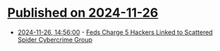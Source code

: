 # [Published on 2024-11-26](index.md)

* [2024-11-26, 14:56:00](https://soylentnews.org/article.pl?sid=24/11/25/0311243&from=rss) - [Feds Charge 5 Hackers Linked to Scattered Spider Cybercrime Group](https://soylentnews.org/article.pl?sid=24/11/25/0311243&from=rss)
